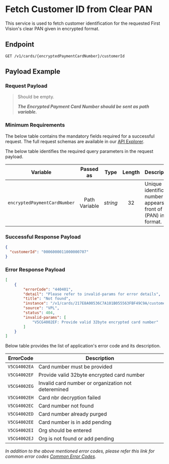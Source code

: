 # Fetch Customer ID from Clear PAN

This service is used to fetch customer identification for the requested First Vision's clear PAN given in encrypted format.

## Endpoint

`GET /v1/cards/{encryptedPaymentCardNumber}/customerId`

## Payload Example

### Request Payload

>Should be empty. 
>
>***The Encrypted Payment Card Number should be sent as path variable.***

### Minimum Requirements

The below table contains the mandatory fields required for a successful request. The full request schemas are available in our [API Explorer](../api/?type=get&path=/v1/cards/{encryptedPaymentCardNumber}/customerId).

The below table identifies the required query parameters in the request payload.

| Variable | Passed as | Type | Length | Description/Values |
| -------- | :-------: | :--: | :------------: | ------------------ |
| `encryptedPaymentCardNumber` | Path Variable | *string* | 32 | Unique identification number that appears on the front of the card (PAN) in encrypted format. |

### Successful Response Payload

```json
{
  "customerId": "0006000011000000707"
}
```
### Error Response Payload

```json
[
    {
        "errorCode": "440401",
        "detail": "Please refer to invalid-params for error details",
        "title": "Not found",
        "instance": "/v1/cards/217E8A00536C7A101B055563FBF49C9A/customerId",
        "source": "VPL",
        "status": 404,
        "invalid-params": [
            "V5CG4002EF: Provide valid 32byte encrypted card number"
        ]
    }
]
```

Below table provides the list of application's error code and its description.

| ErrorCode |  Description |
| --------  | ------------------ |
|`V5CG4002EA` | Card number must be provided |                                
|`V5CG4002EF` | Provide valid 32byte encrypted card number |                      
|`V5CG4002EG` | Invalid card number or organization not deteremined |            
|`V5CG4002EH` | Card nbr decryption failed |                                      
|`V5CG4002EC` | Card number not found |                                           
|`V5CG4002ED` | Card number already purged |                                      
|`V5CG4002EE` | Card number is in add pending |                                   
|`V5CG4002EI` | Org should be entered |                                           
|`V5CG4002EJ` | Org is not found or add pending |

*In addition to the above mentioned error codes, please refer this link for common error codes [Common Error Codes](?path=docs/Common_Error_Code.md).*